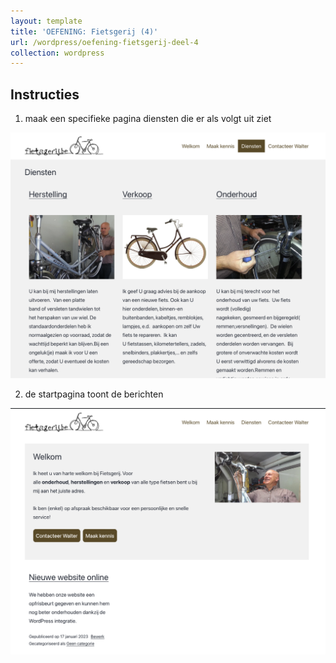 ```yaml
---
layout: template
title: 'OEFENING: Fietsgerij (4)'
url: /wordpress/oefening-fietsgerij-deel-4
collection: wordpress
---
```

## Instructies
1. maak een specifieke pagina diensten die er als volgt uit ziet

<div class="shadow">
<img src="images/oefening_fietsgerij_deel_4_1.jpg" />
</div>

2. de startpagina toont de berichten

<div class="shadow">
<img src="images/oefening_fietsgerij_deel_4_2.jpg" />
</div>